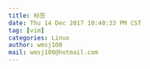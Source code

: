 ```yaml
---
title: 标签
date: Thu 14 Dec 2017 10:40:33 PM CST
tag: [vim]
categories: Linux
author: wmsj100
mail: wmsj100@hotmail.com
---
```



